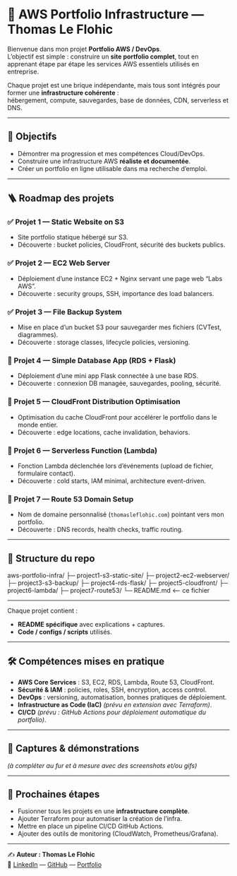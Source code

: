 # 🚀 AWS Portfolio Infrastructure — Thomas Le Flohic

Bienvenue dans mon projet **Portfolio AWS / DevOps**.  
L’objectif est simple : construire un **site portfolio complet**, tout en apprenant étape par étape les services AWS essentiels utilisés en entreprise.  

Chaque projet est une brique indépendante, mais tous sont intégrés pour former une **infrastructure cohérente** :  
hébergement, compute, sauvegardes, base de données, CDN, serverless et DNS.

---

## 📌 Objectifs
- Démontrer ma progression et mes compétences Cloud/DevOps.  
- Construire une infrastructure AWS **réaliste et documentée**.  
- Créer un portfolio en ligne utilisable dans ma recherche d’emploi.  

---

## 🪜 Roadmap des projets

### ✅ Projet 1 — Static Website on S3
- Site portfolio statique hébergé sur S3.  
- Découverte : bucket policies, CloudFront, sécurité des buckets publics.  

### ✅ Projet 2 — EC2 Web Server
- Déploiement d’une instance EC2 + Nginx servant une page web “Labs AWS”.  
- Découverte : security groups, SSH, importance des load balancers.  

### ✅ Projet 3 — File Backup System
- Mise en place d’un bucket S3 pour sauvegarder mes fichiers (CVTest, diagrammes).  
- Découverte : storage classes, lifecycle policies, versioning.  

### 🔄 Projet 4 — Simple Database App (RDS + Flask)
- Déploiement d’une mini app Flask connectée à une base RDS.  
- Découverte : connexion DB managée, sauvegardes, pooling, sécurité.  

### 🔄 Projet 5 — CloudFront Distribution Optimisation
- Optimisation du cache CloudFront pour accélérer le portfolio dans le monde entier.  
- Découverte : edge locations, cache invalidation, behaviors.  

### 🔄 Projet 6 — Serverless Function (Lambda)
- Fonction Lambda déclenchée lors d’événements (upload de fichier, formulaire contact).  
- Découverte : cold starts, IAM minimal, architecture event-driven.  

### 🔄 Projet 7 — Route 53 Domain Setup
- Nom de domaine personnalisé (`thomasleflohic.com`) pointant vers mon portfolio.  
- Découverte : DNS records, health checks, traffic routing.  

---

## 📂 Structure du repo
aws-portfolio-infra/
├─ project1-s3-static-site/
├─ project2-ec2-webserver/
├─ project3-s3-backup/
├─ project4-rds-flask/
├─ project5-cloudfront/
├─ project6-lambda/
├─ project7-route53/
└─ README.md <-- ce fichier

---

Chaque projet contient :
- **README spécifique** avec explications + captures.  
- **Code / configs / scripts** utilisés.  

---

## 🛠️ Compétences mises en pratique
- **AWS Core Services** : S3, EC2, RDS, Lambda, Route 53, CloudFront.  
- **Sécurité & IAM** : policies, roles, SSH, encryption, access control.  
- **DevOps** : versioning, automatisation, bonnes pratiques de déploiement.  
- **Infrastructure as Code (IaC)** *(prévu en extension avec Terraform)*.  
- **CI/CD** *(prévu : GitHub Actions pour déploiement automatique du portfolio)*.  

---

## 📸 Captures & démonstrations
*(à compléter au fur et à mesure avec des screenshots et/ou gifs)*

---

## 🔮 Prochaines étapes
- Fusionner tous les projets en une **infrastructure complète**.  
- Ajouter Terraform pour automatiser la création de l’infra.  
- Mettre en place un pipeline CI/CD GitHub Actions.  
- Ajouter des outils de monitoring (CloudWatch, Prometheus/Grafana).  

---

✍️ **Auteur : Thomas Le Flohic**  
🔗 [LinkedIn](#) — [GitHub](#) — [Portfolio](#)

